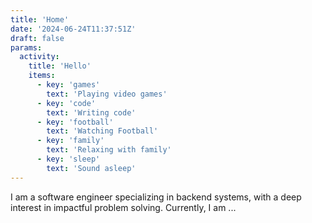 ```yaml
---
title: 'Home'
date: '2024-06-24T11:37:51Z'
draft: false
params:
  activity:
    title: 'Hello'
    items:
      - key: 'games'
        text: 'Playing video games'
      - key: 'code'
        text: 'Writing code'
      - key: 'football'
        text: 'Watching Football'
      - key: 'family'
        text: 'Relaxing with family'
      - key: 'sleep'
        text: 'Sound asleep'
---
```


I am a software engineer specializing in backend systems, with a deep interest in impactful problem solving. Currently, I am ...
